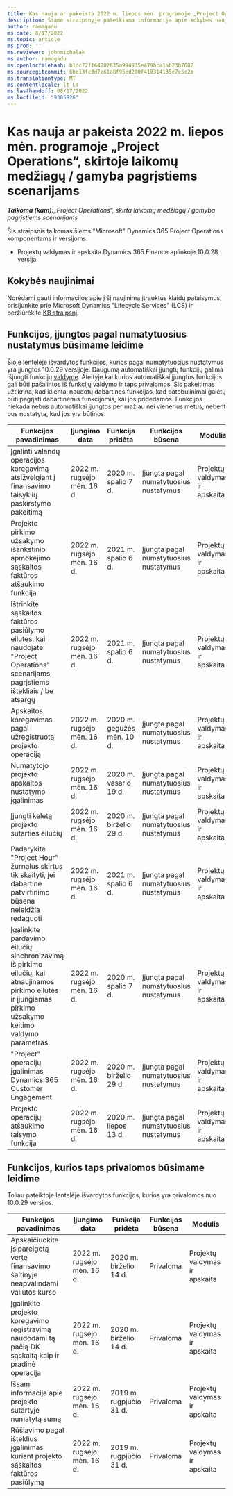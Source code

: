 ```yaml
---
title: Kas nauja ar pakeista 2022 m. liepos mėn. programoje „Project Operations“, skirtoje laikomų medžiagų / gamyba pagrįstiems scenarijams
description: Šiame straipsnyje pateikiama informacija apie kokybės naujinimus, kurie pasiekiami "Microsoft" Dynamics 365 Project Operations 2022 m. liepos mėnesio leidime, skirtuose atsargomis / gamyba pagrįstiems scenarijams.
author: ramagadu
ms.date: 8/17/2022
ms.topic: article
ms.prod: ''
ms.reviewer: johnmichalak
ms.author: ramagadu
ms.openlocfilehash: b1dc72f164202835a994935e479bca1ab23b7682
ms.sourcegitcommit: 6be13fc3d7e61a8f95ed200f418314135c7e5c2b
ms.translationtype: MT
ms.contentlocale: lt-LT
ms.lasthandoff: 08/17/2022
ms.locfileid: "9305926"
---
```

# <a name="whats-new-or-changed-in-project-operations-july-2022-for-stockedproduction-based-scenarios"></a>Kas nauja ar pakeista 2022 m. liepos mėn. programoje „Project Operations“, skirtoje laikomų medžiagų / gamyba pagrįstiems scenarijams

_**Taikoma (kam):**„Project Operations“, skirta laikomų medžiagų / gamyba pagrįstiems scenarijams_

Šis straipsnis taikomas šiems "Microsoft" Dynamics 365 Project Operations komponentams ir versijoms:

- Projektų valdymas ir apskaita Dynamics 365 Finance aplinkoje 10.0.28 versija

## <a name="quality-updates"></a>Kokybės naujinimai

Norėdami gauti informacijos apie į šį naujinimą įtrauktus klaidų pataisymus, prisijunkite prie Microsoft Dynamics "Lifecycle Services" (LCS) ir peržiūrėkite [KB straipsnį](https://fix.lcs.dynamics.com/Issue/Details?bugId=694438).

## <a name="features-turned-on-by-default-in-upcoming-release"></a>Funkcijos, įjungtos pagal numatytuosius nustatymus būsimame leidime

Šioje lentelėje išvardytos funkcijos, kurios pagal numatytuosius nustatymus yra įjungtos 10.0.29 versijoje. Daugumą automatiškai įjungtų funkcijų galima išjungti funkcijų [valdyme](/dynamics365/fin-ops-core/fin-ops/get-started/feature-management/feature-management-overview). Ateityje kai kurios automatiškai įjungtos funkcijos gali būti pašalintos iš funkcijų valdymo ir taps privalomos. Šis pakeitimas užtikrina, kad klientai naudotų dabartines funkcijas, kad patobulinimai galėtų būti pagrįsti dabartinėmis funkcijomis, kai jos pridedamos. Funkcijos niekada nebus automatiškai įjungtos per mažiau nei vienerius metus, nebent bus nustatyta, kad jos yra būtinos.

| Funkcijos pavadinimas | Įjungimo data | Funkcija pridėta | Funkcijos būsena | Modulis |
| --- | --- | --- |--- |--- |
| Įgalinti valandų operacijos koregavimą atsižvelgiant į finansavimo taisyklių paskirstymo pakeitimą | 2022 m. rugsėjo mėn. 16 d. | 2020 m. spalio 7 d. | Įjungta pagal numatytuosius nustatymus | Projektų valdymas ir apskaita |
| Projekto pirkimo užsakymo išankstinio apmokėjimo sąskaitos faktūros atšaukimo funkcija | 2022 m. rugsėjo mėn. 16 d. | 2021 m. spalio 6 d. | Įjungta pagal numatytuosius nustatymus | Projektų valdymas ir apskaita |
| Ištrinkite sąskaitos faktūros pasiūlymo eilutes, kai naudojate "Project Operations" scenarijams, pagrįstiems ištekliais / be atsargų | 2022 m. rugsėjo mėn. 16 d. | 2021 m. spalio 6 d. | Įjungta pagal numatytuosius nustatymus | Projektų valdymas ir apskaita |
| Apskaitos koregavimas pagal užregistruotą projekto operaciją | 2022 m. rugsėjo mėn. 16 d. | 2020 m. gegužės mėn. 10 d. | Įjungta pagal numatytuosius nustatymus | Projektų valdymas ir apskaita |
| Numatytojo projekto apskaitos nustatymo įgalinimas | 2022 m. rugsėjo mėn. 16 d. | 2020 m. vasario 19 d. | Įjungta pagal numatytuosius nustatymus | Projektų valdymas ir apskaita |
| Įjungti keletą projekto sutarties eilučių | 2022 m. rugsėjo mėn. 16 d. | 2020 m. birželio 29 d. | Įjungta pagal numatytuosius nustatymus | Projektų valdymas ir apskaita |
| Padarykite "Project Hour" žurnalus skirtus tik skaityti, jei dabartinė patvirtinimo būsena neleidžia redaguoti | 2022 m. rugsėjo mėn. 16 d. | 2021 m. spalio 6 d. | Įjungta pagal numatytuosius nustatymus | Projektų valdymas ir apskaita |
| Įgalinkite pardavimo eilučių sinchronizavimą iš pirkimo eilučių, kai atnaujinamos pirkimo eilutės ir įjungiamas pirkimo užsakymo keitimo valdymo parametras | 2022 m. rugsėjo mėn. 16 d. | 2020 m. spalio 7 d. | Įjungta pagal numatytuosius nustatymus | Projektų valdymas ir apskaita |
| "Project" operacijų įgalinimas Dynamics 365 Customer Engagement | 2022 m. rugsėjo mėn. 16 d. | 2020 m. birželio 29 d. | Įjungta pagal numatytuosius nustatymus | Projektų valdymas ir apskaita |
| Projekto operacijų atšaukimo taisymo funkcija | 2022 m. rugsėjo mėn. 16 d. | 2020 m. liepos 13 d. | Įjungta pagal numatytuosius nustatymus | Projektų valdymas ir apskaita |

## <a name="features-that-become-mandatory-in-the-upcoming-release"></a>Funkcijos, kurios taps privalomos būsimame leidime

Toliau pateiktoje lentelėje išvardytos funkcijos, kurios yra privalomos nuo 10.0.29 versijos.

| Funkcijos pavadinimas | Įjungimo data | Funkcija pridėta | Funkcijos būsena | Modulis |
| --- | --- | --- | --- | --- |
| Apskaičiuokite įsipareigotą vertę finansavimo šaltinyje neapvalindami valiutos kurso | 2022 m. rugsėjo mėn. 16 d. | 2020 m. birželio 14 d. | Privaloma | Projektų valdymas ir apskaita |
| Įgalinkite projekto koregavimo registravimą naudodami tą pačią DK sąskaitą kaip ir pradinė operacija | 2022 m. rugsėjo mėn. 16 d. | 2020 m. birželio 14 d. | Privaloma | Projektų valdymas ir apskaita |
| Išsami informacija apie projekto sutartyje numatytą sumą | 2022 m. rugsėjo mėn. 16 d. | 2019 m. rugpjūčio 31 d. | Privaloma | Projektų valdymas ir apskaita |
| Rūšiavimo pagal išteklius įgalinimas kuriant projekto sąskaitos faktūros pasiūlymą | 2022 m. rugsėjo mėn. 16 d. | 2019 m. rugpjūčio 31 d. | Privaloma | Projektų valdymas ir apskaita |
